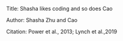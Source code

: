 Title:
Shasha likes coding and so does Cao

Author:
Shasha Zhu and Cao


Citation: Power et al., 2013; Lynch et al.,2019
